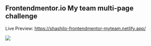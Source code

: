 ## Frontendmentor.io My team multi-page challenge
Live Preview: https://shashilo-frontendmentor-myteam.netlify.app/

![](https://res.cloudinary.com/dz209s6jk/image/upload/v1581517114/Challenges/ixjx74lti9wkn6hu7f21.jpg)
